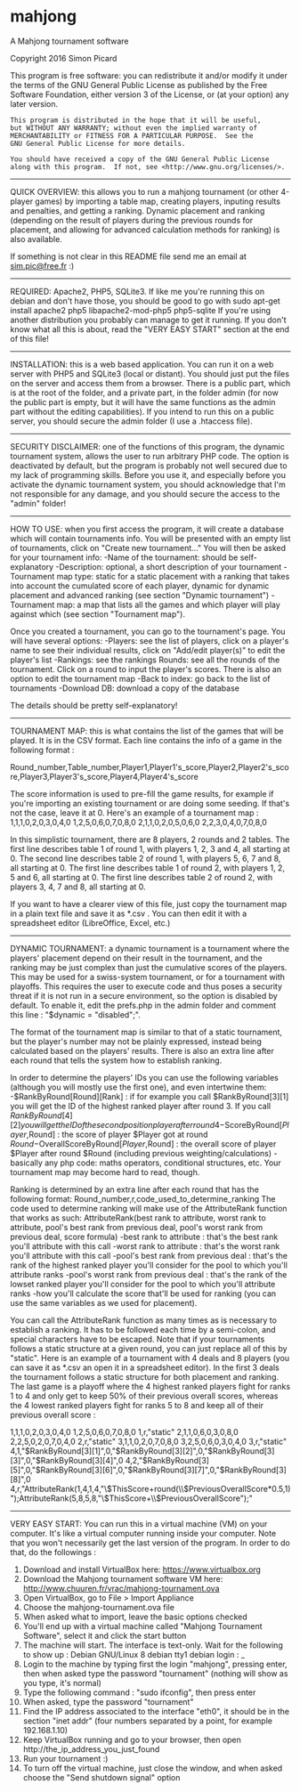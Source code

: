 # mahjong
A Mahjong tournament software

Copyright 2016 Simon Picard

This program is free software: you can redistribute it and/or modify
    it under the terms of the GNU General Public License as published by
    the Free Software Foundation, either version 3 of the License, or
    (at your option) any later version.

    This program is distributed in the hope that it will be useful,
    but WITHOUT ANY WARRANTY; without even the implied warranty of
    MERCHANTABILITY or FITNESS FOR A PARTICULAR PURPOSE.  See the
    GNU General Public License for more details.

    You should have received a copy of the GNU General Public License
    along with this program.  If not, see <http://www.gnu.org/licenses/>.

---

QUICK OVERVIEW: this allows you to run a mahjong tournament (or other 4-player games) by importing a table map, creating players, inputing results and penalties, and getting a ranking. Dynamic placement and ranking (depending on the result of players during the previous rounds for placement, and allowing for advanced calculation methods for ranking) is also available.

If something is not clear in this README file send me an email at sim.pic@free.fr :)

---

REQUIRED: Apache2, PHP5, SQLite3. If like me you're running this on debian and don't have those, you should be good to go with
sudo apt-get install apache2 php5 libapache2-mod-php5 php5-sqlite
If you're using another distribution you probably can manage to get it running. If you don't know what all this is about, read the "VERY EASY START" section at the end of this file!

---

INSTALLATION: this is a web based application. You can run it on a web server with PHP5 and SQLite3 (local or distant). You should just put the files on the server and access them from a browser. There is a public part, which is at the root of the folder, and a private part, in the folder admin (for now the public part is empty, but it will have the same functions as the admin part without the editing capabilities). If you intend to run this on a public server, you should secure the admin folder (I use a .htaccess file).

---

SECURITY DISCLAIMER: one of the functions of this program, the dynamic tournament system, allows the user to run arbitrary PHP code. The option is deactivated by default, but the program is probably not well secured due to my lack of programming skills. Before you use it, and especially before you activate the dynamic tournament system, you should acknowledge that I'm not responsible for any damage, and you should secure the access to the "admin" folder!

---

HOW TO USE: when you first access the program, it will create a database which will contain tournaments info. You will be presented with an empty list of tournaments, click on "Create new tournament..." You will then be asked for your tournament info:
-Name of the tournament: should be self-explanatory
-Description: optional, a short description of your tournament
-Tournament map type: static for a static placement with a ranking that takes into account the cumulated score of each player, dynamic for dynamic placement and advanced ranking (see section "Dynamic tournament")
-Tournament map: a map that lists all the games and which player will play against which (see section "Tournament map").

Once you created a tournament, you can go to the tournament's page. You will have several options:
-Players: see the list of players, click on a player's name to see their individual results, click on "Add/edit player(s)" to edit the player's list
-Rankings: see the rankings
Rounds: see all the rounds of the tournament. Click on a round to input the player's scores. There is also an option to edit the tournament map
-Back to index: go back to the list of tournaments
-Download DB: download a copy of the database

The details should be pretty self-explanatory!

---

TOURNAMENT MAP: this is what contains the list of the games that will be played. It is in the CSV format. Each line contains the info of a game in the following format :

Round_number,Table_number,Player1,Player1's_score,Player2,Player2's_score,Player3,Player3's_score,Player4,Player4's_score

The score information is used to pre-fill the game results, for example if you're importing an existing tournament or are doing some seeding. If that's not the case, leave it at 0. Here's an example of a tournament map :
1,1,1,0,2,0,3,0,4,0
1,2,5,0,6,0,7,0,8,0
2,1,1,0,2,0,5,0,6,0
2,2,3,0,4,0,7,0,8,0

In this simplistic tournament, there are 8 players, 2 rounds and 2 tables.
The first line describes table 1 of round 1, with players 1, 2, 3 and 4, all starting at 0.
The second line describes table 2 of round 1, with players 5, 6, 7 and 8, all starting at 0.
The first line describes table 1 of round 2, with players 1, 2, 5 and 6, all starting at 0.
The first line describes table 2 of round 2, with players 3, 4, 7 and 8, all starting at 0.

If you want to have a clearer view of this file, just copy the tournament map in a plain text file and save it as *.csv . You can then edit it with a spreadsheet editor (LibreOffice, Excel, etc.)

---

DYNAMIC TOURNAMENT: a dynamic tournament is a tournament where the players' placement depend on their result in the tournament, and the ranking may be just complex than just the cumulative scores of the players. This may be used for a swiss-system tournament, or for a tournament with playoffs. This requires the user to execute code and thus poses a security threat if it is not run in a secure environment, so the option is disabled by default. To enable it, edit the prefs.php in the admin folder and comment this line : "$dynamic = "disabled";".

The format of the tournament map is similar to that of a static tournament, but the player's number may not be plainly expressed, instead being calculated based on the players' results. There is also an extra line after each round that tells the system how to establish ranking.

In order to determine the players' IDs you can use the following variables (although you will mostly use the first one), and even intertwine them:
-$RankByRound[Round][Rank] : if for example you call $RankByRound[3][1] you will get the ID of the highest ranked player after round 3. If you call $RankByRound[4][2] you will get the ID of the second position player after round 4
-$ScoreByRound[$Player,$Round] : the score of player $Player got at round $Round
-$OverallScoreByRound[$Player,$Round] : the overall score of player $Player after round $Round (including previous weighting/calculations)
-basically any php code: maths operators, conditional structures, etc. Your tournament map may become hard to read, though.

Ranking is determined by an extra line after each round that has the following format:
Round_number,r,code_used_to_determine_ranking
The code used to determine ranking will make use of the AttributeRank function that works as such:
AttributeRank(best rank to attribute, worst rank to attribute, pool's best rank from previous deal, pool's worst rank from previous deal, score formula)
-best rank to attribute : that's the best rank you'll attribute with this call
-worst rank to attribute : that's the worst rank you'll attribute with this call
-pool's best rank from previous deal : that's the rank of the highest ranked player you'll consider for the pool to which you'll attribute ranks
-pool's worst rank from previous deal : that's the rank of the lowset ranked player you'll consider for the pool to which you'll attribute ranks
-how you'll calculate the score that'll be used for ranking (you can use the same variables as we used for placement).

You can call the AttributeRank function as many times as is necessary to establish a ranking. It has to be followed each time by a semi-colon, and special characters have to be escaped. Note that if your tournaments follows a static structure at a given round, you can just replace all of this by "static". Here is an example of a tournament with 4 deals and 8 players (you can save it as *.csv an open it in a spreadsheet editor). In the first 3 deals the tournament follows a static structure for both placement and ranking. The last game is a playoff where the 4 highest ranked players fight for ranks 1 to 4 and only get to keep 50% of their previous overall scores, whereas the 4 lowest ranked players fight for ranks 5 to 8 and keep all of their previous overall score :

1,1,1,0,2,0,3,0,4,0
1,2,5,0,6,0,7,0,8,0
1,r,"static"
2,1,1,0,6,0,3,0,8,0
2,2,5,0,2,0,7,0,4,0
2,r,"static"
3,1,1,0,2,0,7,0,8,0
3,2,5,0,6,0,3,0,4,0
3,r,"static"
4,1,"$RankByRound[3][1]",0,"$RankByRound[3][2]",0,"$RankByRound[3][3]",0,"$RankByRound[3][4]",0
4,2,"$RankByRound[3][5]",0,"$RankByRound[3][6]",0,"$RankByRound[3][7]",0,"$RankByRound[3][8]",0
4,r,"AttributeRank(1,4,1,4,\"\\$ThisScore+round(\\$PreviousOverallScore*0.5,1)\");AttributeRank(5,8,5,8,\"\\$ThisScore+\\$PreviousOverallScore\");"

---

VERY EASY START:
You can run this in a virtual machine (VM) on your computer. It's like a virtual computer running inside your computer. Note that you won't necessarily get the last version of the program. In order to do that, do the followings :
1) Download and install VirtualBox here: https://www.virtualbox.org
2) Download the Mahjong tournament software VM here: http://www.chuuren.fr/vrac/mahjong-tournament.ova
3) Open VirtualBox, go to File > Import Appliance
4) Choose the mahjong-tournament.ova file
5) When asked what to import, leave the basic options checked
6) You'll end up with a virtual machine called "Mahjong Tournament Software", select it and click the start button
7) The machine will start. The interface is text-only. Wait for the following to show up :
Debian GNU/Linux 8 debian tty1
debian login : _
8) Login to the machine by typing first the login "mahjong", pressing enter, then when asked type the password "tournament" (nothing will show as you type, it's normal)
9) Type the following command : "sudo ifconfig", then press enter
10) When asked, type the password "tournament"
11) Find the IP address associated to the interface "eth0", it should be in the section "inet addr" (four numbers separated by a point, for example 192.168.1.10)
12) Keep VirtualBox running and go to your browser, then open http://the_ip_address_you_just_found
13) Run your tournament :)
14) To turn off the virtual machine, just close the window, and when asked choose the "Send shutdown signal" option